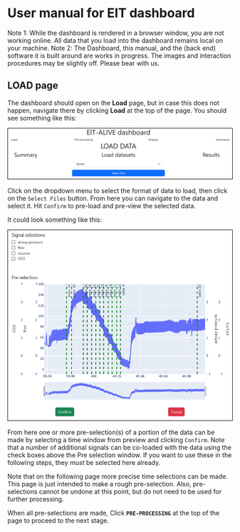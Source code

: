 # User manual for EIT dashboard

Note 1: While the dashboard is rendered in a browser window, you are not working online. All data that you load into the
dashboard remains local on your machine.
Note 2: The Dashboard, this manual, and the (back end) software it is built around are works in progress. The images and
interaction procedures may be slightly off. Please bear with us.

## LOAD page

The dashboard should open on the **Load** page, but in case this does not happen, navigate there by clicking **Load** at
the top of the page. You should see something like this:

<img src=images/load_entry_point.png width="1200px" style="border: 1px solid black">

Click on the dropdown menu to select the format of data to load, then click on the `Select Files` button. From here you
can navigate to the data and select it. Hit `Confirm` to pre-load and pre-view the selected data.

It could look something like this:

<img src=images/load_data_preview.png width="800px" style="border: 1px solid black">

From here one or more pre-selection(s) of a portion of the data can be made by selecting a time window from preview and
clicking `Confirm`. Note that a number of additional signals can be co-loaded with the data using the check boxes above
the Pre selection window. If you want to use these in the following steps, they _must_ be selected here already.

Note that on the following page more precise time selections can be made. This page is just intended to make a rough
pre-selection. Also, pre-selections cannot be undone at this point, but do not need to be used for further processing.

When all pre-selections are made, Click **`PRE-PROCESSING`** at the top of the page to proceed to the next stage.
